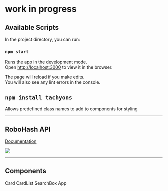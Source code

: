 # work in progress

## Available Scripts

In the project directory, you can run:

### `npm start`

Runs the app in the development mode.\
Open [http://localhost:3000](http://localhost:3000) to view it in the browser.

The page will reload if you make edits.\
You will also see any lint errors in the console.

## `npm install tachyons`

Allows predefined class names to add to components for styling

---

## RoboHash API 

[Documentation](https://robohash.org/)

![](https://scontent.fdpa1-1.fna.fbcdn.net/v/t1.0-9/131918680_1284155705295601_7514651802763160330_o.jpg?_nc_cat=102&ccb=2&_nc_sid=0debeb&_nc_ohc=P5v5DMBXjiAAX9asY0H&_nc_ht=scontent.fdpa1-1.fna&oh=6ec3db51182aadf63c170f91facd13d3&oe=6000C94E)

---

## Components

Card
CardList
SearchBox
App

